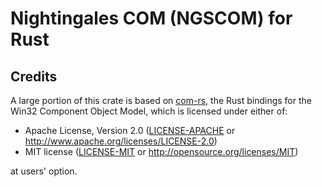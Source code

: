 Nightingales COM (NGSCOM) for Rust
==================================

Credits
-------

A large portion of this crate is based on [com-rs](https://github.com/Eljay/com-rs), the Rust bindings for the Win32 Component Object Model, which is licensed under either of:

 * Apache License, Version 2.0 ([LICENSE-APACHE](LICENSE-APACHE) or http://www.apache.org/licenses/LICENSE-2.0)
 * MIT license ([LICENSE-MIT](LICENSE-MIT) or http://opensource.org/licenses/MIT)

at users' option.

